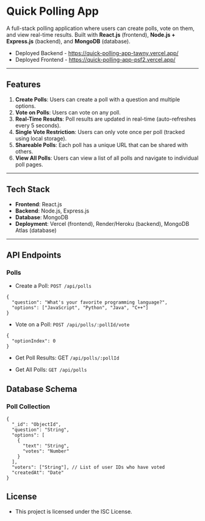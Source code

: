 # **Quick Polling App**

A full-stack polling application where users can create polls, vote on them, and view real-time results. Built with **React.js** (frontend), **Node.js + Express.js** (backend), and **MongoDB** (database).

- Deployed Backend - https://quick-polling-app-tawny.vercel.app/
- Deployed Frontend - https://quick-polling-app-psf2.vercel.app/

---

## **Features**
1. **Create Polls**: Users can create a poll with a question and multiple options.
2. **Vote on Polls**: Users can vote on any poll.
3. **Real-Time Results**: Poll results are updated in real-time (auto-refreshes every 5 seconds).
4. **Single Vote Restriction**: Users can only vote once per poll (tracked using local storage).
5. **Shareable Polls**: Each poll has a unique URL that can be shared with others.
6. **View All Polls**: Users can view a list of all polls and navigate to individual poll pages.

---

## **Tech Stack**
- **Frontend**: React.js
- **Backend**: Node.js, Express.js
- **Database**: MongoDB
- **Deployment**: Vercel (frontend), Render/Heroku (backend), MongoDB Atlas (database)

---

## API Endpoints
### Polls
- Create a Poll: `POST /api/polls`

```
{
  "question": "What's your favorite programming language?",
  "options": ["JavaScript", "Python", "Java", "C++"]
}
```
- Vote on a Poll: `POST /api/polls/:pollId/vote`

```
{
  "optionIndex": 0
}
```
- Get Poll Results: GET `/api/polls/:pollId`

- Get All Polls: `GET /api/polls`

## Database Schema
### Poll Collection
```
{
  "_id": "ObjectId",
  "question": "String",
  "options": [
    {
      "text": "String",
      "votes": "Number"
    }
  ],
  "voters": ["String"], // List of user IDs who have voted
  "createdAt": "Date"
}
```

## License
 - This project is licensed under the ISC License.


